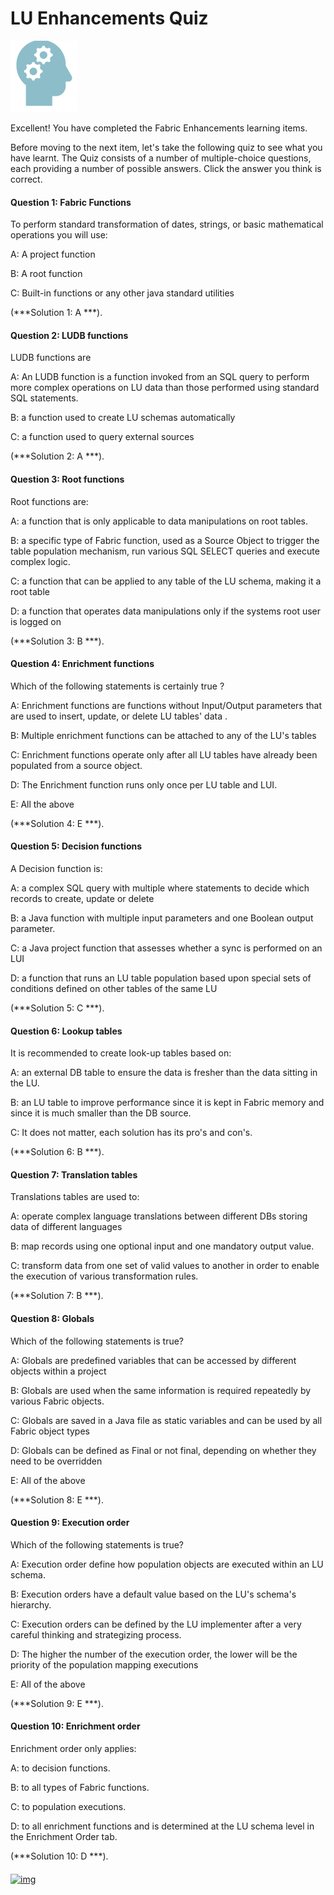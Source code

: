 # LU Enhancements Quiz

![](/academy/Training_Level_1/03_fabric_basic_LU/images/Quiz.png) 



Excellent! 
You have completed the Fabric Enhancements learning items.


Before moving to the next item, let's take the following quiz to see what you have learnt. The Quiz consists of a number of multiple-choice questions, each providing a number of possible answers. Click the answer you think is correct. 



#### Question 1: Fabric Functions

To perform standard transformation of dates, strings, or basic mathematical operations you will use:

A: A project function

B: A root function 

C: Built-in functions or any other java standard utilities


(***Solution 1: A ***).



#### Question 2: LUDB functions

LUDB functions are

A: An LUDB function is a function invoked from an SQL query to perform more complex operations on LU data than those performed using standard SQL statements.

B: a function used to create LU schemas automatically

C: a function used to query external sources

(***Solution 2: A ***).



#### Question 3: Root functions

Root functions are:

A: a function that is only applicable to data manipulations on root tables. 

B: a specific type of Fabric function, used as a Source Object to trigger the table population mechanism, run various SQL SELECT queries and execute complex logic.

C: a function that can be applied to any table of the LU schema, making it a root table

D: a function that operates data manipulations only if the systems root user is logged on

(***Solution 3: B ***).



#### Question 4: Enrichment functions

Which of the following statements is certainly true ?



A: Enrichment functions are functions without Input/Output parameters that are used to insert, update, or delete LU tables' data .

B: Multiple enrichment functions can be attached to any of the LU's tables

C:  Enrichment functions operate only after all LU tables have already been populated from a source object.

D: The Enrichment function runs only once per LU table and LUI. 

E: All the above

(***Solution 4: E ***).



#### Question 5: Decision functions

A Decision function is:

A: a complex SQL query with multiple where statements to decide which records to create, update or delete

B: a Java function with multiple input parameters and one Boolean output parameter.

C: a Java project function that assesses whether a sync is performed on an LUI

D: a function that runs an LU table population based upon special sets of conditions defined on other tables of the same LU

(***Solution 5: C ***).



#### Question 6: Lookup tables

It is recommended to create look-up tables based on: 

A: an external DB table to ensure the data is fresher than the data sitting in the LU.

B: an LU table to improve performance since it is kept in Fabric memory and since it is much smaller than the DB source.

C: It does not matter, each solution has its pro's and con's.

(***Solution 6: B ***).



#### Question 7: Translation tables

Translations tables are used to:

A: operate complex language translations between different DBs storing data of different languages 

B: map records using one optional input and one mandatory output value.

C: transform data from one set of valid values to another in order to enable the execution of various transformation rules.

(***Solution 7: B ***).



#### Question 8: Globals

Which of the following statements is true?

A: Globals are predefined variables that can be accessed by different objects within a project

B: Globals are used when the same information is required repeatedly by various Fabric objects.

C: Globals are saved in a Java file as static variables and can be used by all Fabric object types

D: Globals can be defined as Final or not final, depending on whether they need to be overridden

E: All of the above

(***Solution 8: E ***).





#### Question 9: Execution order

Which of the following statements is true?

A: Execution order define how population objects are executed within an LU schema.

B: Execution orders have a default value based on the LU's schema's hierarchy.

C:  Execution orders can be defined by the LU implementer after a very careful thinking and strategizing process.

D: The higher the number of the execution order, the lower will be the priority of the population mapping executions

E: All of the above

(***Solution 9: E ***).



#### Question 10: Enrichment order

Enrichment order only applies:

A: to decision functions.

B: to all types of Fabric functions.

C: to population executions.

D: to all enrichment functions and is determined at the LU schema level in the Enrichment Order tab. 

(***Solution 10: D ***).

####    

[![img](https://github.com/k2view-academy/K2View-Academy/raw/master/articles/images/Previous.png)](/academy/Training_Level_1/05_LU_Enhancements/04_LU_Enhancements_lookup-translations_flow.md)